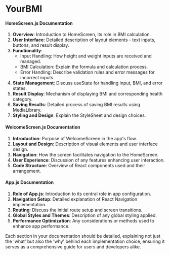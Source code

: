 # YourBMI

#### HomeScreen.js Documentation

1. **Overview**: Introduction to HomeScreen, its role in BMI calculation.
2. **User Interface**: Detailed description of layout elements - text inputs, buttons, and result display.
3. **Functionality**:
   * Input Handling: How height and weight inputs are received and managed.
   * BMI Calculation: Explain the formula and calculation process.
   * Error Handling: Describe validation rules and error messages for incorrect inputs.
4. **State Management**: Discuss useState for handling input, BMI, and error states.
5. **Result Display**: Mechanism of displaying BMI and corresponding health category.
6. **Saving Results**: Detailed process of saving BMI results using MediaLibrary.
7. **Styling and Design**: Explain the StyleSheet and design choices.

#### WelcomeScreen.js Documentation

1. **Introduction**: Purpose of WelcomeScreen in the app's flow.
2. **Layout and Design**: Description of visual elements and user interface design.
3. **Navigation**: How the screen facilitates navigation to the HomeScreen.
4. **User Experience**: Discussion of any features enhancing user interaction.
5. **Code Structure**: Overview of React components used and their arrangement.

#### App.js Documentation

1. **Role of App.js**: Introduction to its central role in app configuration.
2. **Navigation Setup**: Detailed explanation of React Navigation implementation.
3. **Routing**: Discuss the initial route setup and screen transitions.
4. **Global Styles and Themes**: Description of any global styling applied.
5. **Performance Optimization**: Any considerations or methods used to enhance app performance.

Each section in your documentation should be detailed, explaining not just the 'what' but also the 'why' behind each implementation choice, ensuring it serves as a comprehensive guide for users and developers alike.
